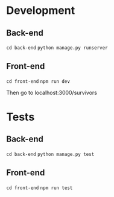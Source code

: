# Development
## Back-end
`cd back-end`
`python manage.py runserver`

## Front-end
`cd front-end`
`npm run dev`

Then go to localhost:3000/survivors

# Tests
## Back-end
`cd back-end`
`python manage.py test`

## Front-end
`cd front-end`
`npm run test`